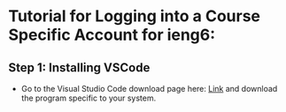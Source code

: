 # Tutorial for Logging into a Course Specific Account for ieng6:

## Step 1: Installing VSCode

* Go to the Visual Studio Code download page here: [Link](https://code.visualstudio.com/) and download the program specific to your system. 


